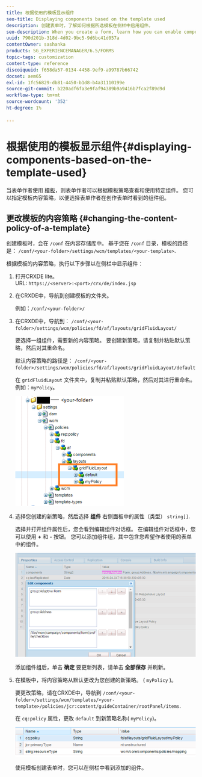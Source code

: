 ```yaml
---
title: 根据使用的模板显示组件
seo-title: Displaying components based on the template used
description: 创建表单时，了解如何根据所选模板在侧栏中启用组件。
seo-description: When you create a form, learn how you can enable components in the sidebar based on the template selected.
uuid: 790d201b-318d-4d02-9bc5-9d6bc41d057a
contentOwner: sashanka
products: SG_EXPERIENCEMANAGER/6.5/FORMS
topic-tags: customization
content-type: reference
discoiquuid: f658da57-0134-4458-9ef9-a99787b66742
docset: aem65
exl-id: 1fc56829-db81-4450-b1d8-b4a31110199e
source-git-commit: b220adf6fa3e9faf94389b9a9416b7fca2f89d9d
workflow-type: tm+mt
source-wordcount: '352'
ht-degree: 1%

---
```


# 根据使用的模板显示组件{#displaying-components-based-on-the-template-used}

当表单作者使用 [模板](../../forms/using/template-editor.md)，则表单作者可以根据模板策略查看和使用特定组件。 您可以指定模板内容策略，以便选择表单作者在创作表单时看到的组件组。

## 更改模板的内容策略 {#changing-the-content-policy-of-a-template}

创建模板时，会在 `/conf` 在内容存储库中。 基于您在 `/conf` 目录，模板的路径是： `/conf/<your-folder>/settings/wcm/templates/<your-template>`.

根据模板的内容策略，执行以下步骤以在侧栏中显示组件：

1. 打开CRXDE lite。\
   URL: `https://<server>:<port>/crx/de/index.jsp`
1. 在CRXDE中，导航到创建模板的文件夹。

   例如：`/conf/<your-folder>/`

1. 在CRXDE中，导航到： `/conf/<your-folder>/settings/wcm/policies/fd/af/layouts/gridFluidLayout/`

   要选择一组组件，需要新的内容策略。 要创建新策略，请复制并粘贴默认策略，然后对其重命名。

   默认内容策略的路径是： `/conf/<your-folder>/settings/wcm/policies/fd/af/layouts/gridFluidLayout/default`

   在 `gridFluidLayout` 文件夹中，复制并粘贴默认策略，然后对其进行重命名。 例如：`myPolicy`。

   ![复制默认策略](assets/crx-default1.png)

1. 选择您创建的新策略，然后选择 **组件** 右侧面板中的属性（类型） `string[]`.

   选择并打开组件属性后，您会看到编辑组件对话框。 在编辑组件对话框中，您可以使用 **+** 和 **-** 按钮。 您可以添加组件组，其中包含您希望作者使用的表单中的组件。

   ![在策略中添加或删除组件](assets/add-components-list1.png)

   添加组件组后，单击 **确定** 要更新列表，请单击 **全部保存** 并刷新。

1. 在模板中，将内容策略从默认更改为您创建的新策略。 ( `myPolicy` )。

   要更改策略，请在CRXDE中，导航到 `/conf/<your-folder>/settings/wcm/templates/<your-template>/policies/jcr:content/guideContainer/rootPanel/items`.

   在 `cq:policy` 属性，更改 `default` 到新策略名称( `myPolicy`)。

   ![更新了模板内容策略](assets/updated-policy.png)

   使用模板创建表单时，您可以在侧栏中看到添加的组件。
